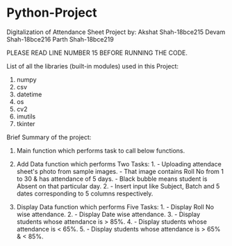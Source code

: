 # Python-Project
Digitalization of Attendance Sheet
Project by:
           Akshat Shah-18bce215
           Devam Shah-18bce216
           Parth Shah-18bce219

PLEASE READ LINE NUMBER 15 BEFORE RUNNING THE CODE.

List of all the libraries (built-in modules) used in this Project:
1. numpy
2. csv
3. datetime
4. os
5. cv2
6. imutils
7. tkinter

Brief Summary of the project:

1. Main function which performs task to call below functions.

2. Add Data function which performs Two Tasks: 
           1.
           - Uploading attendace sheet's photo from sample images.
           - That image contains Roll No from 1 to 30 & has attendance of 5 days.
           - Black bubble means student is Absent on that particular day.
           2.
           - Insert input like Subject, Batch and 5 dates corresponding to 5 columns respectively.
           
3. Display Data function which performs Five Tasks:
           1.
           - Display Roll No wise attendance.
           2.
           - Display Date wise attendance.
           3.
           - Display students whose attendance is > 85%.
           4.
           - Display students whose attendance is < 65%.
           5.
           - Display students whose attendance is > 65%  & < 85%.
